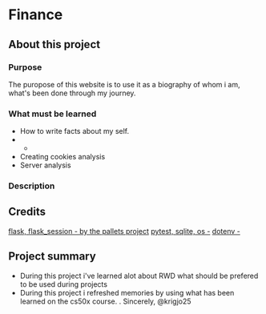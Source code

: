 # Finance

## About this project

### Purpose
The puropose of this website is to use it as a biography of whom i am,  what's been done through my journey.

### What must be learned

-   How to write facts about my self.
-   - 
-   Creating cookies analysis
-   Server analysis

### Description

##  Credits

[flask, flask_session - by the pallets project]()
[pytest, sqlite, os -]()
[dotenv - ]()


## Project summary

-   During this project i've learned alot about RWD what should be prefered to be used during projects
-   During this project i refreshed memories by using what has been learned on the cs50x course.
. 
Sincerely,
@krigjo25
